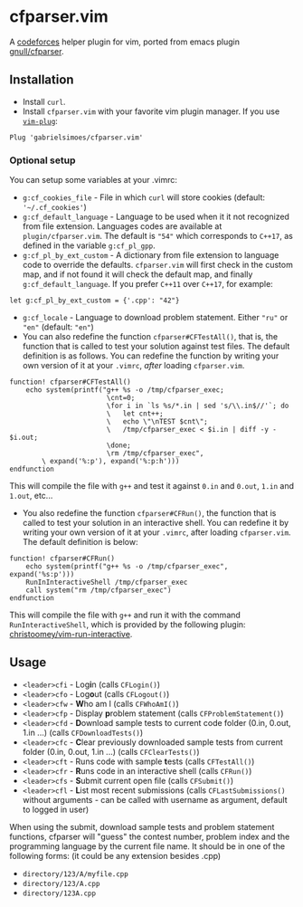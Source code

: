 # cfparser.vim
A [codeforces](http://codeforces.com) helper plugin for vim, ported from emacs plugin [gnull/cfparser](https://github.com/gnull/cfparser).

## Installation
- Install `curl`.
- Install `cfparser.vim` with your favorite vim plugin manager. If you use [`vim-plug`](https://github.com/junegunn/vim-plug):

```
Plug 'gabrielsimoes/cfparser.vim'
```

### Optional setup
You can setup some variables at your .vimrc:
- `g:cf_cookies_file` - File in which `curl` will store cookies (default: `'~/.cf_cookies'`)
- `g:cf_default_language` - Language to be used when it it not recognized from file extension. Languages codes are available at `plugin/cfparser.vim`. The default is `"54"` which corresponds to `C++17`, as defined in the variable `g:cf_pl_gpp`.
- `g:cf_pl_by_ext_custom` - A dictionary from file extension to language code to override the defaults. `cfparser.vim` will first check in the custom map, and if not found it will check the default map, and finally `g:cf_default_language`. If you prefer `C++11` over `C++17`, for example:

```vim
let g:cf_pl_by_ext_custom = {'.cpp': "42"}
```

- `g:cf_locale` - Language to download problem statement. Either `"ru"` or `"en"` (default: `"en"`)
- You can also redefine the function `cfparser#CFTestAll()`, that is, the function that is called to test your solution against test files. The default definition is as follows. You can redefine the function by writing your own version of it at your `.vimrc`, *after* loading `cfparser.vim`.

```vim
function! cfparser#CFTestAll()
    echo system(printf("g++ %s -o /tmp/cfparser_exec;
                        \cnt=0;
                        \for i in `ls %s/*.in | sed 's/\\.in$//'`; do
                        \   let cnt++;
                        \   echo \"\nTEST $cnt\";
                        \   /tmp/cfparser_exec < $i.in | diff -y - $i.out;
                        \done;
                        \rm /tmp/cfparser_exec",
        \ expand('%:p'), expand('%:p:h')))
endfunction
```

This will compile the file with `g++` and test it against `0.in` and `0.out`, `1.in` and `1.out`, etc...

- You also redefine the function `cfparser#CFRun()`, the function that is called to test your solution in an interactive shell. You can redefine it by writing your own version of it at your `.vimrc`, after loading `cfparser.vim`. The default definition is below:

```vim
function! cfparser#CFRun()
    echo system(printf("g++ %s -o /tmp/cfparser_exec", expand('%s:p')))
    RunInInteractiveShell /tmp/cfparser_exec
    call system("rm /tmp/cfparser_exec")
endfunction
```

This will compile the file with `g++` and run it with the command `RunInteractiveShell`, which is provided by the following plugin: [christoomey/vim-run-interactive](https://github.com/christoomey/vim-run-interactive).

## Usage
- `<leader>cfi` - Log**i**n (calls `CFLogin()`)
- `<leader>cfo` - Log**o**ut (calls `CFLogout()`)
- `<leader>cfw` - **W**ho am I (calls `CFWhoAmI()`)
- `<leader>cfp` - Display **p**roblem statement (calls `CFProblemStatement()`)
- `<leader>cfd` - **D**ownload sample tests to current code folder (0.in, 0.out, 1.in ...) (calls `CFDownloadTests()`)
- `<leader>cfc` - **C**lear previously downloaded sample tests from current folder (0.in, 0.out, 1.in ...) (calls `CFClearTests()`)
- `<leader>cft` - Runs code with sample **t**ests (calls `CFTestAll()`)
- `<leader>cfr` - **R**uns code in an interactive shell (calls `CFRun()`)
- `<leader>cfs` - **S**ubmit current open file (calls `CFSubmit()`)
- `<leader>cfl` - **L**ist most recent submissions (calls `CFLastSubmissions()` without arguments - can be called with username as argument, default to logged in user)

When using the submit, download sample tests and problem statement functions, cfparser will "guess" the contest number, problem index and the programming language by the current file name. It should be in one of the following forms: (it could be any extension besides .cpp)
- `directory/123/A/myfile.cpp`
- `directory/123/A.cpp`
- `directory/123A.cpp`

